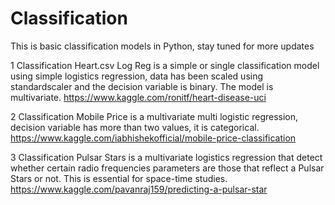 # Classification
This is basic classification models in Python, stay tuned for more updates

1 Classification Heart.csv Log Reg is a simple or single classification model using simple logistics regression, data has been scaled using standardscaler and the decision variable is binary. The model is multivariate.
https://www.kaggle.com/ronitf/heart-disease-uci

2 Classification Mobile Price is a multivariate multi logistic regression, decision variable has more than two values, it is categorical.
https://www.kaggle.com/iabhishekofficial/mobile-price-classification

3 Classification Pulsar Stars is a multivariate logistics regression that detect whether certain radio frequencies parameters are those that reflect a Pulsar Stars or not. This is essential for space-time studies. 
https://www.kaggle.com/pavanraj159/predicting-a-pulsar-star
